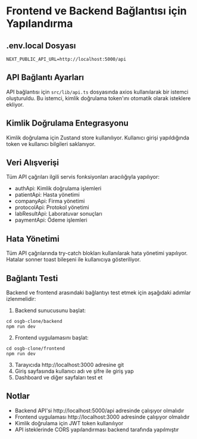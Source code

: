 # Frontend ve Backend Bağlantısı için Yapılandırma

## .env.local Dosyası
```
NEXT_PUBLIC_API_URL=http://localhost:5000/api
```

## API Bağlantı Ayarları
API bağlantısı için `src/lib/api.ts` dosyasında axios kullanılarak bir istemci oluşturuldu. Bu istemci, kimlik doğrulama token'ını otomatik olarak isteklere ekliyor.

## Kimlik Doğrulama Entegrasyonu
Kimlik doğrulama için Zustand store kullanılıyor. Kullanıcı girişi yapıldığında token ve kullanıcı bilgileri saklanıyor.

## Veri Alışverişi
Tüm API çağrıları ilgili servis fonksiyonları aracılığıyla yapılıyor:
- authApi: Kimlik doğrulama işlemleri
- patientApi: Hasta yönetimi
- companyApi: Firma yönetimi
- protocolApi: Protokol yönetimi
- labResultApi: Laboratuvar sonuçları
- paymentApi: Ödeme işlemleri

## Hata Yönetimi
Tüm API çağrılarında try-catch blokları kullanılarak hata yönetimi yapılıyor. Hatalar sonner toast bileşeni ile kullanıcıya gösteriliyor.

## Bağlantı Testi
Backend ve frontend arasındaki bağlantıyı test etmek için aşağıdaki adımlar izlenmelidir:

1. Backend sunucusunu başlat:
```
cd osgb-clone/backend
npm run dev
```

2. Frontend uygulamasını başlat:
```
cd osgb-clone/frontend
npm run dev
```

3. Tarayıcıda http://localhost:3000 adresine git
4. Giriş sayfasında kullanıcı adı ve şifre ile giriş yap
5. Dashboard ve diğer sayfaları test et

## Notlar
- Backend API'si http://localhost:5000/api adresinde çalışıyor olmalıdır
- Frontend uygulaması http://localhost:3000 adresinde çalışıyor olmalıdır
- Kimlik doğrulama için JWT token kullanılıyor
- API isteklerinde CORS yapılandırması backend tarafında yapılmıştır
